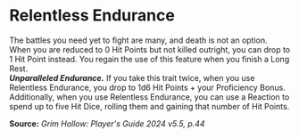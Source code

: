 # Relentless Endurance

The battles you need yet to fight are many, and death is not an option. When you are reduced to 0 Hit Points but not killed outright, you can drop to 1 Hit Point instead. You regain the use of this feature when you finish a Long Rest.  
***Unparalleled Endurance.*** If you take this trait twice, when you use Relentless Endurance, you drop to 1d6 Hit Points + your Proficiency Bonus. Additionally, when you use Relentless Endurance, you can use a Reaction to spend up to five Hit Dice, rolling them and gaining that number of Hit Points.

**Source:** *Grim Hollow: Player's Guide 2024 v5.5, p.44*